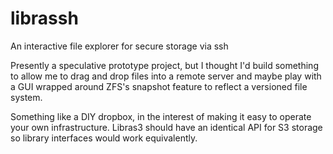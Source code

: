 # librassh
An interactive file explorer for secure storage via ssh

Presently a speculative prototype project, but I thought I'd build something to allow me to drag and drop files into a remote server and maybe play with a GUI wrapped around ZFS's snapshot feature to reflect a versioned file system.

Something like a DIY dropbox, in the interest of making it easy to operate your own infrastructure.
Libras3 should have an identical API for S3 storage so library interfaces would work equivalently. 
